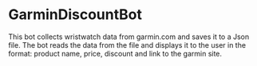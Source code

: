 # GarminDiscountBot

This bot collects wristwatch data from garmin.com and saves it to a Json file.
The bot reads the data from the file and displays it to the user in the format: product name, price, discount and link to the garmin site. 
